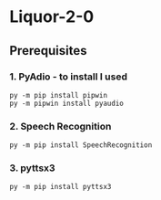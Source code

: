 # Liquor-2-0

## Prerequisites

### 1. PyAdio - to install I used 
```shell
py -m pip install pipwin
py -m pipwin install pyaudio
```

### 2. Speech Recognition
```shell
py -m pip install SpeechRecognition
```

### 3. pyttsx3
```shell
py -m pip install pyttsx3
```
